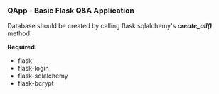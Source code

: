 ### QApp - Basic Flask Q&A Application

Database should be created by calling flask sqlalchemy's _**create_all()**_ method.

__Required:__
- flask
- flask-login
- flask-sqlalchemy
- flask-bcrypt
